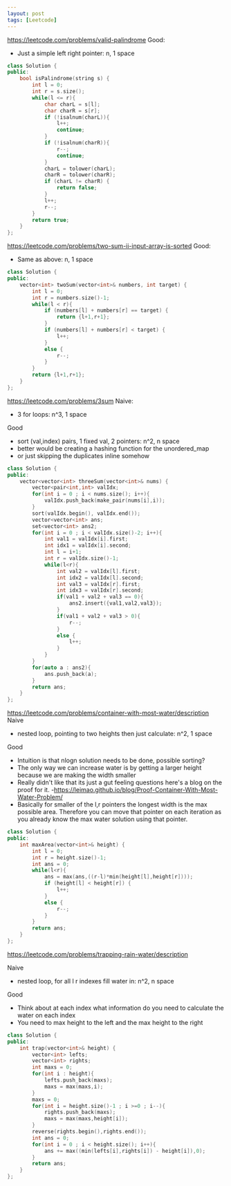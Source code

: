 ```yaml
---
layout: post
tags: [Leetcode]
---
```

<https://leetcode.com/problems/valid-palindrome>
Good:
- Just a simple left right pointer: n, 1 space

```cpp
class Solution {
public:
    bool isPalindrome(string s) {
        int l = 0;
        int r = s.size();
        while(l <= r){
            char charL = s[l];
            char charR = s[r];
            if (!isalnum(charL)){
                l++;
                continue;
            }
            if (!isalnum(charR)){
                r--;
                continue;
            }
            charL = tolower(charL);
            charR = tolower(charR);
            if (charL != charR) {
                return false;
            }
            l++;
            r--;
        }
        return true;
    }
};
```

<https://leetcode.com/problems/two-sum-ii-input-array-is-sorted>
Good:
- Same as above: n, 1 space

```cpp
class Solution {
public:
    vector<int> twoSum(vector<int>& numbers, int target) {
        int l = 0;
        int r = numbers.size()-1;
        while(l < r){
            if (numbers[l] + numbers[r] == target) {
                return {l+1,r+1};
            }
            if (numbers[l] + numbers[r] < target) {
                l++;
            }
            else {
                r--;
            }
        }
        return {l+1,r+1};
    }
};
```
<https://leetcode.com/problems/3sum>
Naive:
- 3 for loops: n^3, 1 space

Good
- sort (val,index) pairs, 1 fixed val, 2 pointers: n^2, n space
- better would be creating a hashing function for the unordered_map
- or just skipping the duplicates inline somehow


```cpp
class Solution {
public:
    vector<vector<int> threeSum(vector<int>& nums) {
        vector<pair<int,int> valIdx;
        for(int i = 0 ; i < nums.size(); i++){
            valIdx.push_back(make_pair(nums[i],i));
        }
        sort(valIdx.begin(), valIdx.end());
        vector<vector<int> ans;
        set<vector<int> ans2;
        for(int i = 0 ; i < valIdx.size()-2; i++){
            int val1 = valIdx[i].first;
            int idx1 = valIdx[i].second;
            int l = i+1;
            int r = valIdx.size()-1;
            while(l<r){
                int val2 = valIdx[l].first;
                int idx2 = valIdx[l].second;
                int val3 = valIdx[r].first;
                int idx3 = valIdx[r].second;
                if(val1 + val2 + val3 == 0){
                    ans2.insert({val1,val2,val3});
                }
                if(val1 + val2 + val3 > 0){
                    r--;
                }
                else {
                    l++;
                }
            }
        }
        for(auto a : ans2){
            ans.push_back(a);
        }
        return ans;
    }
};
```

<https://leetcode.com/problems/container-with-most-water/description>
Naive
- nested loop, pointing to two heights then just calculate: n^2, 1 space

Good
- Intuition is that nlogn solution needs to be done, possible sorting?
- The only way we can increase water is by getting a larger height because we are making the width smaller
- Really didn't like that its just a gut feeling questions here's a blog on the proof for it.
-<https://leimao.github.io/blog/Proof-Container-With-Most-Water-Problem/>
- Basically for smaller of the l,r pointers the longest width is the max possible area. Therefore you can move that pointer on each iteration as you already know the max water solution using that pointer.

```cpp
class Solution {
public:
    int maxArea(vector<int>& height) {
        int l = 0;
        int r = height.size()-1;
        int ans = 0;
        while(l<r){
            ans = max(ans,((r-l)*min(height[l],height[r])));
            if (height[l] < height[r]) {
                l++;
            }
            else {
                r--;
            }
        }
        return ans;
    }
};
```

<https://leetcode.com/problems/trapping-rain-water/description>

Naive
- nested loop, for all l r indexes fill water in: n^2, n space

Good
- Think about at each index what information do you need to calculate the water on each index
- You need to max height to the left and the max height to the right

```cpp
class Solution {
public:
    int trap(vector<int>& height) {
        vector<int> lefts;
        vector<int> rights;
        int maxs = 0;
        for(int i : height){
            lefts.push_back(maxs);
            maxs = max(maxs,i);
        }
        maxs = 0;
        for(int i = height.size()-1 ; i >=0 ; i--){
            rights.push_back(maxs);
            maxs = max(maxs,height[i]);
        }
        reverse(rights.begin(),rights.end());
        int ans = 0;
        for(int i = 0 ; i < height.size(); i++){
            ans += max((min(lefts[i],rights[i]) - height[i]),0);
        }
        return ans;
    }
};
```